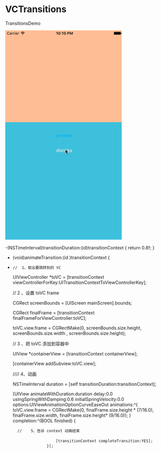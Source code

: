 # VCTransitions
TransitionsDemo



![image](./vc.gif)




-(NSTimeInterval)transitionDuration:(id<UIViewControllerContextTransitioning>)transitionContext {
    return 0.8f;
}

- (void)animateTransition:(id <UIViewControllerContextTransitioning>)transitionContext {
- 
      //  1、取出要跳转到的 VC

    UIViewController *toVC = [transitionContext viewControllerForKey:UITransitionContextToViewControllerKey];
    
     //   2 、设置 toVC frame

    CGRect screenBounds = [UIScreen mainScreen].bounds;
    
    CGRect finalFrame = [transitionContext finalFrameForViewController:toVC];

    toVC.view.frame = CGRectMake(0, screenBounds.size.height, screenBounds.size.width , screenBounds.size.height);
    
     //  3 、把 toVC 添加到容器中

    UIView *containerView = [transitionContext containerView];
    
    [containerView addSubview:toVC.view];
    
     ////  4、动画

    NSTimeInterval duration = [self transitionDuration:transitionContext];
    
    [UIView animateWithDuration:duration
                          delay:0.0
         usingSpringWithDamping:0.6
          initialSpringVelocity:0.0
                        options:UIViewAnimationOptionCurveEaseOut
                     animations:^{
                         toVC.view.frame = CGRectMake(0, finalFrame.size.height * (7/16.0), finalFrame.size.width, finalFrame.size.height* (9/16.0));
                     } completion:^(BOOL finished) {
                       
        //    5、告诉 context 动画结束

                         [transitionContext completeTransition:YES];
                     }];
    
